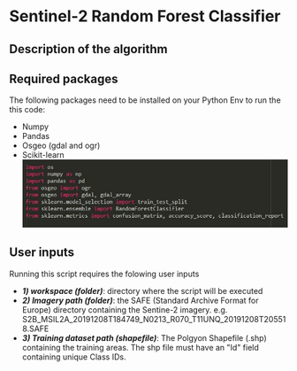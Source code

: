 # Sentinel-2 Random Forest Classifier
## Description of the algorithm
## Required packages
The following packages need to be installed on your Python Env to run the this code:
- Numpy
- Pandas
- Osgeo (gdal and ogr)
- Scikit-learn
![SE Image 1](img/req.JPG)

## User inputs
Running this script requires the folowing user inputs
- ***1) workspace (folder)***: directory where the script will be executed
- ***2) Imagery path (folder)***: the SAFE (Standard Archive Format for Europe) directory containing the Sentine-2 imagery. e.g.  S2B_MSIL2A_20191208T184749_N0213_R070_T11UNQ_20191208T205518.SAFE
- ***3) Training dataset path (shapefile)***: The Polgyon Shapefile (.shp) containing the training areas. The shp file must have an "Id" field containing unique Class IDs. 
